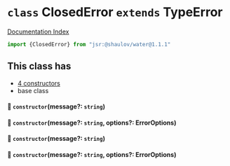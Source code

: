 # `class` ClosedError `extends` TypeError

[Documentation Index](../README.md)

```ts
import {ClosedError} from "jsr:@shaulov/water@1.1.1"
```

## This class has

- [4 constructors](#-constructormessage-string)
- base class


#### 🔧 `constructor`(message?: `string`)



#### 🔧 `constructor`(message?: `string`, options?: ErrorOptions)



#### 🔧 `constructor`(message?: `string`)



#### 🔧 `constructor`(message?: `string`, options?: ErrorOptions)



